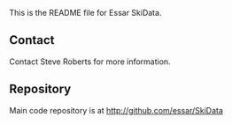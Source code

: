This is the README file for Essar SkiData.

Contact
-------

Contact Steve Roberts for more information.

Repository
----------

Main code repository is at http://github.com/essar/SkiData


